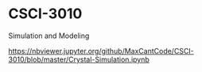 # CSCI-3010
Simulation and Modeling

https://nbviewer.jupyter.org/github/MaxCantCode/CSCI-3010/blob/master/Crystal-Simulation.ipynb
